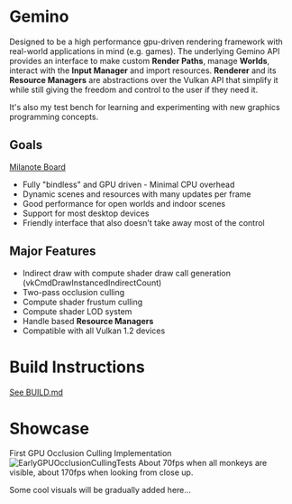 # Gemino
Designed to be a high performance gpu-driven rendering framework with real-world applications in mind (e.g. games).
The underlying Gemino API provides an interface to make custom **Render Paths**, manage **Worlds**, interact with the **Input Manager** and import resources. **Renderer** and its **Resource Managers** are abstractions over the Vulkan API that simplify it while still giving the freedom and control to the user if they need it.

It's also my test bench for learning and experimenting with new graphics programming concepts.

## Goals
[Milanote Board](https://app.milanote.com/1ReR6Z14XbZ991?p=8MqaOe9BQos)

- Fully "bindless" and GPU driven - Minimal CPU overhead
- Dynamic scenes and resources with many updates per frame
- Good performance for open worlds and indoor scenes
- Support for most desktop devices
- Friendly interface that also doesn't take away most of the control

## Major Features
- Indirect draw with compute shader draw call generation (vkCmdDrawInstancedIndirectCount)
- Two-pass occlusion culling
- Compute shader frustum culling
- Compute shader LOD system
- Handle based **Resource Managers**
- Compatible with all Vulkan 1.2 devices

# Build Instructions
[See BUILD.md](BUILD.md)

# Showcase
First GPU Occlusion Culling Implementation
![EarlyGPUOcclusionCullingTests](https://github.com/GameWin221/Gemino/assets/72656547/4c6ca538-9987-4b50-a3dd-cff9f9aab1b6)
About 70fps when all monkeys are visible, about 170fps when looking from close up.

Some cool visuals will be gradually added here...

